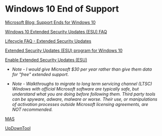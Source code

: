 # Windows 10 End of Support
[Microsoft Blog: Support Ends for Windows 10](<https://blogs.windows.com/windowsexperience/2025/06/24/stay-secure-with-windows-11-copilot-pcs-and-windows-365-before-support-ends-for-windows-10/>)

[Windows 10 Extended Security Updates (ESU) FAQ](<https://www.microsoft.com/en-US/windows/end-of-support#FAQ3>)

[Lifecycle FAQ - Extended Security Updates](<https://learn.microsoft.com/en-us/lifecycle/faq/extended-security-updates>)

[Extended Security Updates (ESU) program for Windows 10](<https://learn.microsoft.com/en-us/windows/whats-new/extended-security-updates>)

[Enable Extended Security Updates (ESU)](<https://learn.microsoft.com/en-us/windows/whats-new/enable-extended-security-updates>)

- *Note - I would give Microsoft $30 per year rather than give them data for "free" extended support*.

- *Note - Walkthroughs to migrate to long term servicing channel (LTSC) Windows with official Microsoft software are typically safe, but understand what you are doing before following them. Third party tools can be spyware, adware, malware or worse. Their use, or manipulations of activation processes outside Microsoft licensing agreements, are NOT recommended.*

[MAS](<https://massgrave.dev/windows10_eol>)

[UpDownTool](<https://teknixstuff.com/Libraries/Projects/UpDownTool/>)
